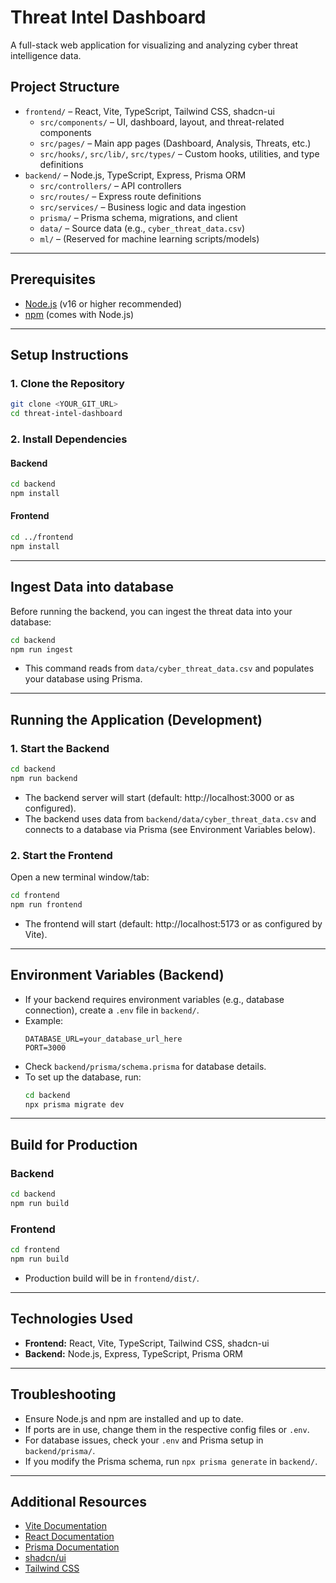 # Threat Intel Dashboard

A full-stack web application for visualizing and analyzing cyber threat intelligence data.

## Project Structure

- `frontend/` – React, Vite, TypeScript, Tailwind CSS, shadcn-ui
  - `src/components/` – UI, dashboard, layout, and threat-related components
  - `src/pages/` – Main app pages (Dashboard, Analysis, Threats, etc.)
  - `src/hooks/`, `src/lib/`, `src/types/` – Custom hooks, utilities, and type definitions
- `backend/` – Node.js, TypeScript, Express, Prisma ORM
  - `src/controllers/` – API controllers
  - `src/routes/` – Express route definitions
  - `src/services/` – Business logic and data ingestion
  - `prisma/` – Prisma schema, migrations, and client
  - `data/` – Source data (e.g., `cyber_threat_data.csv`)
  - `ml/` – (Reserved for machine learning scripts/models)

---

## Prerequisites

- [Node.js](https://nodejs.org/) (v16 or higher recommended)
- [npm](https://www.npmjs.com/) (comes with Node.js)

---

## Setup Instructions

### 1. Clone the Repository

```sh
git clone <YOUR_GIT_URL>
cd threat-intel-dashboard
```

### 2. Install Dependencies

#### Backend
```sh
cd backend
npm install
```

#### Frontend
```sh
cd ../frontend
npm install
```

---

## Ingest Data into database

Before running the backend, you can ingest the threat data into your database:

```sh
cd backend
npm run ingest
```
- This command reads from `data/cyber_threat_data.csv` and populates your database using Prisma.

---

## Running the Application (Development)

### 1. Start the Backend

```sh
cd backend
npm run backend
```
- The backend server will start (default: http://localhost:3000 or as configured).
- The backend uses data from `backend/data/cyber_threat_data.csv` and connects to a database via Prisma (see Environment Variables below).

### 2. Start the Frontend

Open a new terminal window/tab:

```sh
cd frontend
npm run frontend
```
- The frontend will start (default: http://localhost:5173 or as configured by Vite).

---

## Environment Variables (Backend)

- If your backend requires environment variables (e.g., database connection), create a `.env` file in `backend/`.
- Example:
  ```env
  DATABASE_URL=your_database_url_here
  PORT=3000
  ```
- Check `backend/prisma/schema.prisma` for database details.
- To set up the database, run:
  ```sh
  cd backend
  npx prisma migrate dev
  ```

---

## Build for Production

### Backend
```sh
cd backend
npm run build
```

### Frontend
```sh
cd frontend
npm run build
```
- Production build will be in `frontend/dist/`.

---

## Technologies Used
- **Frontend:** React, Vite, TypeScript, Tailwind CSS, shadcn-ui
- **Backend:** Node.js, Express, TypeScript, Prisma ORM

---

## Troubleshooting
- Ensure Node.js and npm are installed and up to date.
- If ports are in use, change them in the respective config files or `.env`.
- For database issues, check your `.env` and Prisma setup in `backend/prisma/`.
- If you modify the Prisma schema, run `npx prisma generate` in `backend/`.

---

## Additional Resources
- [Vite Documentation](https://vitejs.dev/)
- [React Documentation](https://react.dev/)
- [Prisma Documentation](https://www.prisma.io/docs/)
- [shadcn/ui](https://ui.shadcn.com/)
- [Tailwind CSS](https://tailwindcss.com/)

